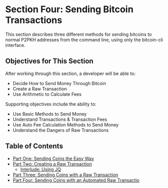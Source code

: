 # Section Four: Sending Bitcoin Transactions

This section describes three different methods for sending bitcoins to normal P2PKH addresses from the command line, using only the bitcoin-cli interface.

## Objectives for This Section

After working through this section, a developer will be able to:

   * Decide How to Send Money Through Bitcoin
   * Create a Raw Transaction
   * Use Arithmetic to Calculate Fees
   
Supporting objectives include the ability to:

   * Use Basic Methods to Send Money
   * Understand Transactions & Transaction Fees
   * Use Auto Fee Calculation Methods to Send Money
   * Understand the Dangers of Raw Transactions
   
## Table of Contents
  
  * [Part One: Sending Coins the Easy Way](4_1_Sending_Coins_The_Easy_Way.md)
  * [Part Two: Creating a Raw Transaction](4_2_Creating_a_Raw_Transaction.md)
     * [Interlude: Using JQ](4_2__Interlude_Using_JQ.md)
  * [Part Three: Sending Coins with a Raw Transaction](4_3_Sending_Coins_with_a_Raw_Transaction.md)
  * [Part Four: Sending Coins with an Automated Raw Transactio](4_4_Sending_Coins_with_an_Automated_Raw_Transaction.md)
